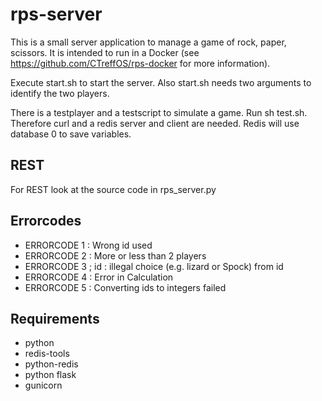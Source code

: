 rps-server
==========
This is a small server application to manage a game of rock, paper, scissors.
It is intended to run in a Docker (see https://github.com/CTreffOS/rps-docker
for more information).

Execute start.sh to start the server. Also start.sh needs two arguments to
identify the two players.

There is a testplayer and a testscript to simulate a game. Run sh test.sh.
Therefore curl and a redis server and client are needed. Redis will use
database 0 to save variables.

REST
----
For REST look at the source code in rps_server.py

Errorcodes
----------
- ERRORCODE 1 : Wrong id used
- ERRORCODE 2 : More or less than 2 players
- ERRORCODE 3 ; id : illegal choice (e.g. lizard or Spock) from id
- ERRORCODE 4 : Error in Calculation
- ERRORCODE 5 : Converting ids to integers failed

Requirements
------------

 - python
 - redis-tools
 - python-redis
 - python flask
 - gunicorn
